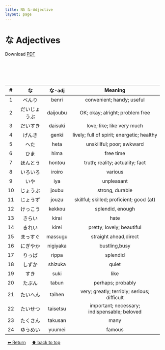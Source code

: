 ```yaml
---
title: N5 な-Adjective
layout: page
---
```


# な Adjectives
Download [PDF](./pdf/N5-な-adjectives.pdf)

# &nbsp;

| **#** | **な**       | **な-adj** | **Meaning**                                  |
|:-------:|:--------------:|:------------:|:----------------------------------------------:|
| 1     | べんり       | benri      | convenient; handy; useful                    |
| 2     | だいじょうぶ | daijoubu   | OK; okay; alright; problem free              |
| 3     | だいすき     | daisuki    | love; like; like very much                   |
| 4     | げんき       | genki      | lively; full of spirit; energetic; healthy   |
| 5     | へた         | heta       | unskillful; poor; awkward                    |
| 6     | ひま         | hima       | free time                                    |
| 7     | ほんとう     | hontou     | truth; reality; actuality; fact              |
| 8     | いろいろ     | iroiro     | various                                      |
| 9     | いや         | iya        | unpleasant                                   |
| 10    | じょうぶ     | joubu      | strong, durable                              |
| 11    | じょうず     | jouzu      | skillful; skilled; proficient; good (at)     |
| 12    | けっこう     | kekkou     | splendid, enough                             |
| 13    | きらい       | kirai      | hate                                         |
| 14    | きれい       | kirei      | pretty; lovely; beautiful                    |
| 15    | まっすぐ     | massugu    | straight ahead,direct                        |
| 16    | にぎやか     | nigiyaka   | bustling,busy                                |
| 17    | りっぱ       | rippa      | splendid                                     |
| 18    | しずか       | shizuka    | quiet                                        |
| 19    | すき         | suki       | like                                         |
| 20    | たぶん       | tabun      | perhaps; probably                            |
| 21    | たいへん     | taihen     | very; greatly; terribly; serious; difficult  |
| 22    | たいせつ     | taisetsu   | important; necessary; indispensable; beloved |
| 23    | たくさん     | takusan    | many                                         |
| 24    | ゆうめい     | yuumei     | famous                                       |

&nbsp;
[⬅ Return](./N5.md)&nbsp;&nbsp;&nbsp;&nbsp;&nbsp;<a href="#">⬆ back to top</a>